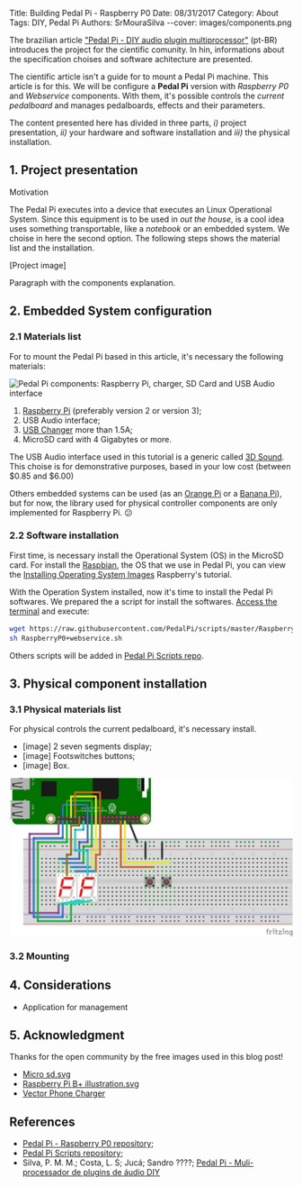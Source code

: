 Title: Building Pedal Pi - Raspberry P0
Date: 08/31/2017
Category: About
Tags: DIY, Pedal Pi
Authors: SrMouraSilva
--cover: images/components.png

The brazilian article ["Pedal Pi - DIY audio plugin multiprocessor"](https://github.com/PedalPi/Documentacao/raw/master/ERIPI/Pedal%20Pi%20-%20Multi-processador%20de%20plugins%20de%20%C3%A1udio%20DIY.pdf) (pt-BR) introduces the project for the cientific comunity. In hin, informations about the specification choises and software achitecture are presented.

The cientific article isn't a guide for to mount a Pedal Pi machine. This article is for this. We will be configure a **Pedal Pi** version with _Raspberry P0_ and _Webservice_ components. With them, it's possible controls the _current pedalboard_ and manages pedalboards, effects and their parameters.

The content presented here has divided in three parts, _i)_ project presentation, _ii)_ your hardware and software installation and _iii)_ the physical installation.

## 1. Project presentation

Motivation

The Pedal Pi executes into a device that executes an Linux Operational System.
Since this equipment is to be used in _out the house_, is a cool idea uses something transportable,
like a _notebook_ or an embedded system. We choise in here the second option.
The following steps shows the material list and the installation.

[Project image]

Paragraph with the components explanation.

## 2. Embedded System configuration

### 2.1 Materials list

For to mount the Pedal Pi based in this article, it's necessary the following materials:

![Pedal Pi components: Raspberry Pi, charger, SD Card and USB Audio interface]({filename}/images/components.png)

1. [Raspberry Pi](https://www.raspberrypi.org/products/) (preferably version 2 or version 3);
1. USB Audio interface;
1. [USB Changer](https://www.raspberrypi.org/products/raspberry-pi-universal-power-supply/) more than 1.5A;
1. MicroSD card with 4 Gigabytes or more.

The USB Audio interface used in this tutorial is a generic called [3D Sound](https://www.aliexpress.com/wholesale?catId=0&initiative_id=SB_20170809041325&SearchText=3D+USB+Sound+Card+5.1). This choise is for demonstrative purposes, based in your low cost (between $0.85 and $6.00)

Others embedded systems can be used (as an [Orange Pi](http://www.orangepi.org/) or a [Banana Pi](http://www.banana-pi.org/)), but for now, the library used for physical controller components are only implemented for Raspberry Pi. 😕

### 2.2 Software installation

First time, is necessary install the Operational System (OS) in the MicroSD card.
For install the [Raspbian](https://www.raspberrypi.org/downloads/raspbian/), the OS
that we use in Pedal Pi, you can view the
[Installing Operating System Images](https://www.raspberrypi.org/documentation/installation/installing-images/)
Raspberry's tutorial.

With the Operation System installed, now it's time to install the Pedal Pi softwares.
We prepared the a script for install the softwares. [Access the terminal](https://www.raspberrypi.org/documentation/usage/terminal/) and execute:

```bash
wget https://raw.githubusercontent.com/PedalPi/scripts/master/RaspberryP0%2Bwebservice.sh
sh RaspberryP0+webservice.sh
```

Others scripts will be added in [Pedal Pi Scripts repo](https://github.com/PedalPi/scripts).

## 3. Physical component installation

### 3.1 Physical materials list

For physical controls the current pedalboard, it's necessary install.

* [image] 2 seven segments display;
* [image] Footswitches buttons;
* [image] Box.

![Physical schematic](https://raw.githubusercontent.com/PedalPi/Raspberry-P0/master/docs/schematic.jpg)

### 3.2 Mounting

## 4. Considerations

* Application for management

## 5. Acknowledgment

Thanks for the open community by the free images used in this blog post!

* [Micro sd.svg](https://commons.wikimedia.org/wiki/File:Micro_sd.svg)
* [Raspberry Pi B+ illustration.svg](https://commons.wikimedia.org/wiki/File:Raspberry_Pi_B%2B_illustration.svg)
* [Vector Phone Charger](http://freevectorfinder.com/free-vectors/phone-charger-vector/)

## References

* [Pedal Pi - Raspberry P0 repository](https://github.com/PedalPi/Raspberry-P0);
* [Pedal Pi Scripts repository](https://github.com/PedalPi/scripts);
* Silva, P. M. M.; Costa, L. S; Jucá; Sandro ????; [Pedal Pi - Muli-processador de plugins de áudio DIY](https://github.com/PedalPi/Documentacao/raw/master/ERIPI/Pedal%20Pi%20-%20Multi-processador%20de%20plugins%20de%20%C3%A1udio%20DIY.pdf)
